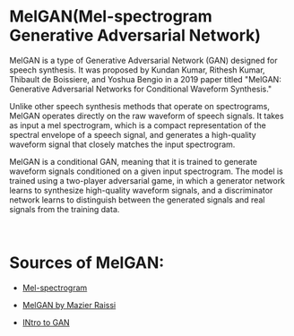 # MelGAN(Mel-spectrogram Generative Adversarial Network)

MelGAN is a type of Generative Adversarial Network (GAN) designed for speech synthesis. It was proposed by Kundan Kumar, Rithesh Kumar, Thibault de Boissiere, and Yoshua Bengio in a 2019 paper titled "MelGAN: Generative Adversarial Networks for Conditional Waveform Synthesis."

Unlike other speech synthesis methods that operate on spectrograms, MelGAN operates directly on the raw waveform of speech signals. It takes as input a mel spectrogram, which is a compact representation of the spectral envelope of a speech signal, and generates a high-quality waveform signal that closely matches the input spectrogram.

MelGAN is a conditional GAN, meaning that it is trained to generate waveform signals conditioned on a given input spectrogram. The model is trained using a two-player adversarial game, in which a generator network learns to synthesize high-quality waveform signals, and a discriminator network learns to distinguish between the generated signals and real signals from the training data.

</br>

# Sources of MelGAN:

- [Mel-spectrogram](https://www.youtube.com/watch?v=9GHCiiDLHQ4)

- [MelGAN by Mazier Raissi](https://www.youtube.com/watch?v=hF72sY70_IQ)

- [INtro to GAN](https://www.youtube.com/watch?v=RRTuumxm3CE&list=PLdxQ7SoCLQAMGgQAIAcyRevM8VvygTpCu)
[]()
